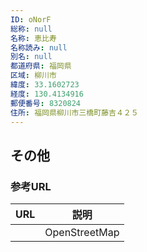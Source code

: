 ```yaml
---
ID: oNorF
総称: null
名称: 恵比寿
名称読み: null
別名: null
都道府県: 福岡県
区域: 柳川市
緯度: 33.1602723
経度: 130.4134916
郵便番号: 8320824
住所: 福岡県柳川市三橋町藤吉４２５
---
```


## その他

### 参考URL

| URL | 説明          |
| --- | ------------- |
|     | OpenStreetMap |
